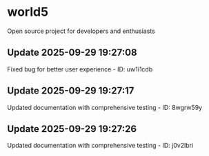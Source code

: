 # world5
Open source project for developers and enthusiasts

## Update 2025-09-29 19:27:08
Fixed bug for better user experience - ID: uw1i1cdb


## Update 2025-09-29 19:27:17
Updated documentation with comprehensive testing - ID: 8wgrw59y


## Update 2025-09-29 19:27:26
Updated documentation with comprehensive testing - ID: j0v2lbri

